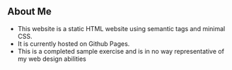 ## About Me 

* This website is a static HTML website using semantic tags and minimal CSS. 
* It is currently hosted on Github Pages.
* This is a completed sample exercise and is in no way representative of my web design abilities
